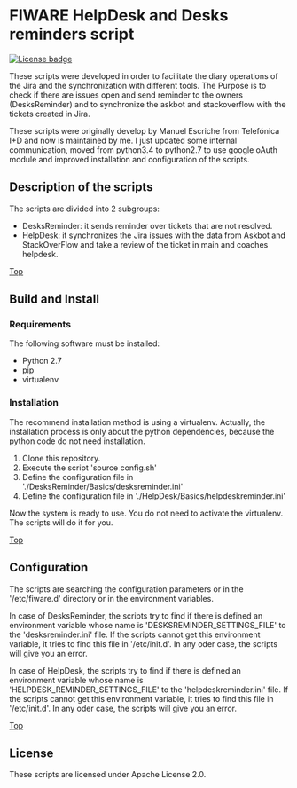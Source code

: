# <a name="top"></a>FIWARE HelpDesk and Desks reminders script
[![License badge](https://img.shields.io/badge/license-Apache_2.0-blue.svg)](https://opensource.org/licenses/Apache-2.0)

These scripts were developed in order to facilitate the diary operations of the Jira
and the synchronization with different tools. The Purpose is to check if there are issues
open and send reminder to the owners (DesksReminder) and to synchronize the askbot and
stackoverflow with the tickets created in Jira.

These scripts were originally develop by Manuel Escriche from Telefónica I+D and now 
is maintained by me. I just updated some internal communication, moved from python3.4 to
python2.7 to use google oAuth module and improved installation and configuration of the
scripts.

## Description of the scripts

The scripts are divided into 2 subgroups:

- DesksReminder: it sends reminder over tickets that are not resolved.
- HelpDesk: it synchronizes the Jira issues with the data from Askbot 
and StackOverFlow and take a review of the ticket in main and coaches helpdesk.

[Top](#top)

## Build and Install

### Requirements

The following software must be installed:

- Python 2.7
- pip
- virtualenv


### Installation

The recommend installation method is using a virtualenv. Actually, the installation 
process is only about the python dependencies, because the python code do not need 
installation.

1. Clone this repository.
2. Execute the script 'source config.sh'
3. Define the configuration file in './DesksReminder/Basics/desksreminder.ini'
4. Define the configuration file in './HelpDesk/Basics/helpdeskreminder.ini'

Now the system is ready to use. You do not need to activate the virtualenv. The scripts
will do it for you.

[Top](#top)

## Configuration

The scripts are searching the configuration parameters or in the '/etc/fiware.d'
directory or in the environment variables.

In case of DesksReminder, the scripts try to find if there is defined an environment
variable whose name is 'DESKSREMINDER_SETTINGS_FILE' to the 'desksreminder.ini' file. 
If the scripts cannot get this environment variable, it tries to find this file in 
'/etc/init.d'. In any oder case, the scripts will give you an error.

In case of HelpDesk, the scripts try to find if there is defined an environment
variable whose name is 'HELPDESK_REMINDER_SETTINGS_FILE' to the 'helpdeskreminder.ini' 
file. If the scripts cannot get this environment variable, it tries to find this 
file in '/etc/init.d'. In any oder case, the scripts will give you an error.

[Top](#top)

## License

These scripts are licensed under Apache License 2.0.
